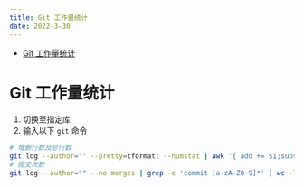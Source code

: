```yaml
---
title: Git 工作量统计
date: 2022-3-30
---
```

- [Git 工作量统计](#git-工作量统计)
# Git 工作量统计

1. 切换至指定库
2. 输入以下 `git` 命令
```bash
# 增删行数及总行数
git log --author="" --pretty=tformat: --numstat | awk '{ add += $1;subs += $2; loc += $1 - $2 } END { printf "added lines: %s, removed lines: %s, total lines: %s\ncommits: ", add, subs, loc }'
# 提交次数
git log --author="" --no-merges | grep -e 'commit [a-zA-Z0-9]*' | wc -l
```